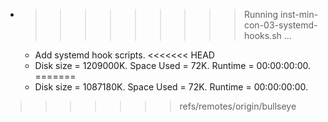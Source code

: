 * >>>>>>>>> Running inst-min-con-03-systemd-hooks.sh ...
  * Add systemd hook scripts.
<<<<<<< HEAD
  * Disk size = 1209000K. Space Used = 72K. Runtime = 00:00:00:00.
=======
  * Disk size = 1087180K. Space Used = 72K. Runtime = 00:00:00:00.
>>>>>>> refs/remotes/origin/bullseye
